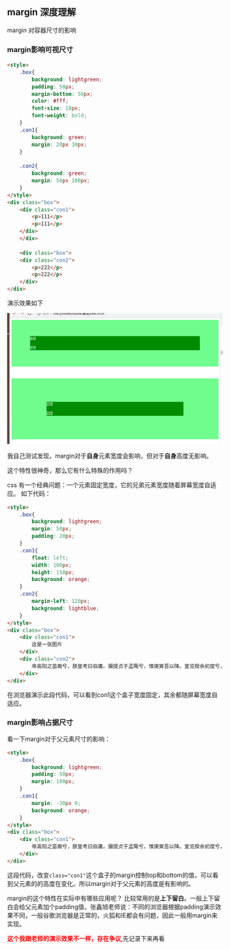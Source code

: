 ## margin 深度理解
margin 对容器尺寸的影响

### margin影响可视尺寸
``` html
<style>
    .box{
    	background: lightgreen;
    	padding: 50px;
    	margin-bottom: 50px;
    	color: #fff;
    	font-size: 18px;
    	font-weight: bold;
    }
    .con1{
    	background: green;
    	margin: 20px 30px;
    }
    
    .con2{
    	background: green;
    	margin: 50px 100px;
    }
</style>
<div class="box">
    <div class="con1">
    	<p>111</p>
    	<p>111</p>
    </div>
    </div>
    
    <div class="box">
    <div class="con2">
    	<p>222</p>
    	<p>222</p>
    </div>
</div>
```
演示效果如下

![margin](https://github.com/LilyLaw/css-learning/blob/master/img/margin.png?raw=true)

我自己测试发现，margin对于**自身**元素宽度会影响，但对于**自身**高度无影响。

这个特性很神奇，那么它有什么特殊的作用吗？

css 有一个经典问题：一个元素固定宽度，它的兄弟元素宽度随着屏幕宽度自适应。
如下代码：
``` html
<style>
	.box{
		background: lightgreen;
		margin: 50px;
		padding: 20px;
	}
	.con1{
		float: left;
		width: 100px;
		height: 150px;
		background: orange;
	}
	.con2{
		margin-left: 120px;
		background: lightblue;
	}
</style>
<div class="box">
	<div class="con1">
		这是一张图片
	</div>
	<div class="con2">
		帝高阳之苗裔兮，朕皇考曰伯庸。摄提贞于孟陬兮，惟庚寅吾以降。皇览揆余初度兮，肇锡余以嘉名。名余曰正则兮，字余曰灵均。纷吾既有此内美兮，又重之以修能。扈江离与辟芷兮，纫秋兰以为佩。汩余若将不及兮，恐年岁之不吾与。朝搴阰之木兰兮，夕揽洲之宿莽。日月忽其不淹兮，春与秋其代序。惟草木之零落兮，恐美人之迟暮。不抚壮而弃秽兮，何不改乎此度？乘骐骥以驰骋兮，来吾道夫先路！昔三后之纯粹兮，固众芳之所在。杂申椒与菌桂兮，岂惟纫夫蕙茝！彼尧、舜之耿介兮，既遵道而得路。何桀纣之昌披兮，夫惟捷径以窘步。惟夫党人之偷乐兮，路幽昧以险隘。岂余身之殚殃兮，恐皇舆之败绩。忽奔走以先后兮，及前王之踵武。荃不查余之中情兮，反信谗而齌怒。余固知謇謇之为患兮，忍而不能舍也。指九天以为正兮，夫惟灵修之故也。曰黄昏以为期兮，羌中道而改路。初既与余成言兮，后悔遁而有他。余既不难夫离别兮，伤灵修之数化。余既滋兰之九畹兮，又树蕙之百亩。畦留夷与揭车兮，杂杜衡与芳芷。冀枝叶之峻茂兮，愿俟时乎吾将刈。虽萎绝其亦何伤兮，哀众芳之芜秽。众皆竞进以贪婪兮，凭不厌乎求索。羌内恕己以量人兮，各兴心而嫉妒。忽驰骛以追逐兮，非余心之所急。老冉冉其将至兮，恐修名之不立。朝饮木兰之坠露兮，夕餐秋菊之落英。苟余情其信姱以练要兮，长顑颔亦何伤。掔木根以结茝兮，贯薜荔之落蕊。矫菌桂以纫蕙兮，索胡绳之纚纚。謇吾法夫前修兮，非世俗之所服。虽不周于今之人兮，愿依彭咸之遗则。长太息以掩涕兮，哀民生之多艰。余虽好修姱以鞿羁兮，謇朝谇而夕替。既替余以蕙纕兮，又申之以揽茝。亦余心之所善兮，虽九死其犹未悔。怨灵修之浩荡兮，终不察夫民心。众女嫉余之蛾眉兮，谣诼谓余以善淫。固时俗之工巧兮，偭规矩而改错。背绳墨以追曲兮，竞周容以为度。忳郁邑余侘傺兮，吾独穷困乎此时也。宁溘死以流亡兮，余不忍为此态也。鸷鸟之不群兮，自前世而固然。何方圜之能周兮，夫孰异道而相安？屈心而抑志兮，忍尤而攘诟。伏清白以死直兮，固前圣之所厚。悔相道之不察兮，延伫乎吾将反。回朕车以复路兮，及行迷之未远。步余马于兰皋兮，驰椒丘且焉止息。
	</div>
</div>
```
在浏览器演示此段代码，可以看到con1这个盒子宽度固定，其余都随屏幕宽度自适应。

### margin影响占据尺寸
看一下margin对于父元素尺寸的影响：
``` html
<style>
	.box{
		background: lightgreen;
		padding: 50px;
		margin: 100px;
	}
	.con1{
		margin: -30px 0;
		background: orange;
	}
</style>
<div class="box">
	<div class="con1">
		帝高阳之苗裔兮，朕皇考曰伯庸。摄提贞于孟陬兮，惟庚寅吾以降。皇览揆余初度兮，肇锡余以嘉名。名余曰正则兮，字余曰灵均。纷吾既有此内美兮，又重之以修能。扈江离与辟芷兮，纫秋兰以为佩。汩余若将不及兮，恐年岁之不吾与。朝搴阰之木兰兮，夕揽洲之宿莽。日月忽其不淹兮，春与秋其代序。惟草木之零落兮，恐美人之迟暮。
	</div>
</div>
```
这段代码，改变`class="con1"`这个盒子的margin控制top和bottom的值，可以看到父元素的的高度在变化。所以margin对于父元素的高度是有影响的。

margin的这个特性在实际中有哪些应用呢？
比较常用的是**上下留白**。一般上下留白会给父元素加个padding值，张鑫旭老师说：不同的浏览器根据padding演示效果不同，一般谷歌浏览器是正常的，火狐和IE都会有问题，因此一般用margin来实现。

<font color=#ff0000 >**这个我跟老师的演示效果不一样，存在争议**</font>,先记录下来再看


